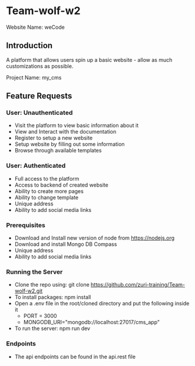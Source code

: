 # Team-wolf-w2

Website Name: weCode

## Introduction

A platform that allows users spin up a basic website - allow as much customizations as possible.

Project Name: my_cms

## Feature Requests

### User: Unauthenticated

- Visit the platform to view basic information about it
- View and Interact with the documentation
- Register to setup a new website
- Setup website by filling out some information
- Browse through available templates

### User: Authenticated

- Full access to the platform
- Access to backend of created website
- Ability to create more pages
- Ability to change template
- Unique address
- Ability to add social media links

### Prerequisites

- Download and Install new version of node from https://nodejs.org
- Download and install Mongo DB Compass
- Unique address
- Ability to add social media links

### Running the Server

- Clone the repo using: git clone https://github.com/zuri-training/Team-wolf-w2.git
- To install packages: npm install
- Open a .env file in the root/cloned directory and put the following inside it
  - PORT = 3000
  - MONGODB_URI="mongodb://localhost:27017/cms_app"
- To run the server: npm run dev

### Endpoints

- The api endpoints can be found in the api.rest file
